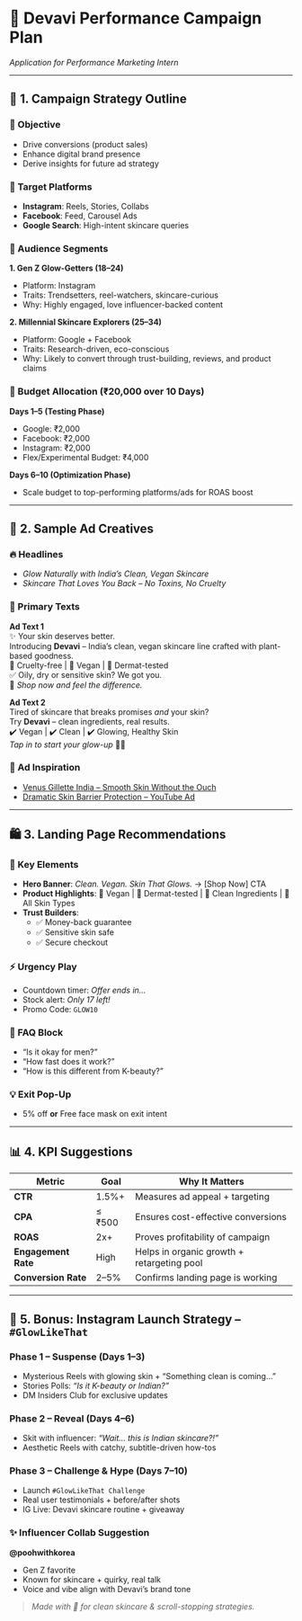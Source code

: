 # 🌿 Devavi Performance Campaign Plan  
_Application for Performance Marketing Intern_

---

## 🚀 1. Campaign Strategy Outline

### 🎯 Objective
- Drive conversions (product sales)  
- Enhance digital brand presence  
- Derive insights for future ad strategy  

### 📍 Target Platforms
- **Instagram**: Reels, Stories, Collabs  
- **Facebook**: Feed, Carousel Ads  
- **Google Search**: High-intent skincare queries  

### 👥 Audience Segments
**1. Gen Z Glow-Getters (18–24)**  
- Platform: Instagram  
- Traits: Trendsetters, reel-watchers, skincare-curious  
- Why: Highly engaged, love influencer-backed content  

**2. Millennial Skincare Explorers (25–34)**  
- Platform: Google + Facebook  
- Traits: Research-driven, eco-conscious  
- Why: Likely to convert through trust-building, reviews, and product claims  

### 💸 Budget Allocation (₹20,000 over 10 Days)
**Days 1–5 (Testing Phase)**  
- Google: ₹2,000  
- Facebook: ₹2,000  
- Instagram: ₹2,000  
- Flex/Experimental Budget: ₹4,000  

**Days 6–10 (Optimization Phase)**  
- Scale budget to top-performing platforms/ads for ROAS boost  
---

## 🎨 2. Sample Ad Creatives

### 🔥 Headlines
- _Glow Naturally with India’s Clean, Vegan Skincare_  
- _Skincare That Loves You Back – No Toxins, No Cruelty_  

### 📝 Primary Texts
**Ad Text 1**  
✨ Your skin deserves better.  
Introducing **Devavi** – India’s clean, vegan skincare line crafted with plant-based goodness.  
💚 Cruelty-free | 🌱 Vegan | 🧪 Dermat-tested  
✅ Oily, dry or sensitive skin? We got you.  
🛒 _Shop now and feel the difference._

**Ad Text 2**  
Tired of skincare that breaks promises *and* your skin?  
Try **Devavi** – clean ingredients, real results.  
✔️ Vegan | ✔️ Clean | ✔️ Glowing, Healthy Skin  
_Tap in to start your glow-up_ 🌿✨

### 🔗 Ad Inspiration
- [Venus Gillette India – Smooth Skin Without the Ouch](https://www.youtube.com/watch?v=a6l7YdOTrKQ)  
- [Dramatic Skin Barrier Protection – YouTube Ad](https://www.youtube.com/watch?v=2TqF0bUsVCk)

---

## 🛍 3. Landing Page Recommendations

### 🧩 Key Elements
- **Hero Banner**: _Clean. Vegan. Skin That Glows._ → [Shop Now] CTA  
- **Product Highlights**: 🌱 Vegan | 🔬 Dermat-tested | 🍃 Clean Ingredients | 🧴 All Skin Types  
- **Trust Builders**:  
  - ✅ Money-back guarantee  
  - ✅ Sensitive skin safe  
  - ✅ Secure checkout  

### ⚡ Urgency Play
- Countdown timer: _Offer ends in..._  
- Stock alert: _Only 17 left!_  
- Promo Code: `GLOW10`  

### 💬 FAQ Block
- “Is it okay for men?”  
- “How fast does it work?”  
- “How is this different from K-beauty?”  

### 💡 Exit Pop-Up
- 5% off **or** Free face mask on exit intent  

---

## 📊 4. KPI Suggestions

| Metric              | Goal         | Why It Matters                            |
|---------------------|--------------|--------------------------------------------|
| **CTR**             | 1.5%+        | Measures ad appeal + targeting             |
| **CPA**             | ≤ ₹500       | Ensures cost-effective conversions         |
| **ROAS**            | 2x+          | Proves profitability of campaign           |
| **Engagement Rate** | High         | Helps in organic growth + retargeting pool |
| **Conversion Rate** | 2–5%         | Confirms landing page is working           |

---

## 🎉 5. Bonus: Instagram Launch Strategy – `#GlowLikeThat`

### Phase 1 – Suspense (Days 1–3)
- Mysterious Reels with glowing skin + “Something clean is coming…”  
- Stories Polls: _“Is it K-beauty or Indian?”_  
- DM Insiders Club for exclusive updates  

### Phase 2 – Reveal (Days 4–6)
- Skit with influencer: _“Wait… this is Indian skincare?!”_  
- Aesthetic Reels with catchy, subtitle-driven how-tos  

### Phase 3 – Challenge & Hype (Days 7–10)
- Launch `#GlowLikeThat Challenge`  
- Real user testimonials + before/after shots  
- IG Live: Devavi skincare routine + giveaway  

### ✨ Influencer Collab Suggestion
**@poohwithkorea**  
- Gen Z favorite  
- Known for skincare + quirky, real talk  
- Voice and vibe align with Devavi’s brand tone  

> _Made with 💚 for clean skincare & scroll-stopping strategies._
